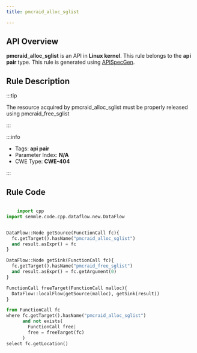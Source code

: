 ```yaml
---
title: pmcraid_alloc_sglist

---
```



## API Overview
**pmcraid_alloc_sglist** is an API in **Linux kernel**. This rule belongs to the **api pair** type. This rule is generated using [APISpecGen](../../tools/APISpecGen).
## Rule Description

:::tip

The resource acquired by pmcraid_alloc_sglist must be properly released using pmcraid_free_sglist

:::

:::info

- Tags: **api pair**
- Parameter Index: **N/A**
- CWE Type: **CWE-404**

:::

## Rule Code
```python

    import cpp
import semmle.code.cpp.dataflow.new.DataFlow


DataFlow::Node getSource(FunctionCall fc){
  fc.getTarget().hasName("pmcraid_alloc_sglist")
  and result.asExpr() = fc
}

DataFlow::Node getSink(FunctionCall fc){
  fc.getTarget().hasName("pmcraid_free_sglist")
  and result.asExpr() = fc.getArgument(0)
}

FunctionCall freeTarget(FunctionCall malloc){
  DataFlow::localFlow(getSource(malloc), getSink(result))
}

from FunctionCall fc
where fc.getTarget().hasName("pmcraid_alloc_sglist")
      and not exists(
        FunctionCall free| 
        free = freeTarget(fc)
      )
select fc.getLocation()

    
```